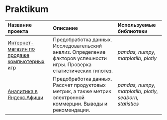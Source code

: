 # Praktikum
| Название проекта | Описание | Используемые библиотеки | 
| :---------------------- | :---------------------- | :---------------------- |
| [Интернет-магазин по продаже компьютерных игр](https://github.com/lizsergeeva1/Praktikum/blob/main/games_project/games_project.ipynb)| Предобработка данных. Исследовательский анализ. Определение факторов успешности игры. Проверка статистических гипотез.| *pandas, numpy, matplotlib, plotly* |
| [Аналитика в Яндекс.Афиши](https://github.com/lizsergeeva1/Praktikum/blob/main/analytics_afisha/Яндекс.Афиша.ipynb)| Предобработка данных. Рассчет продуктовых метрик, а также метрик электронной коммерции. Выводы и рекомендации.| *pandas, numpy, matplotlib, plotly, seaborn, statistics* |

